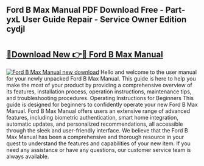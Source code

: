 ## Ford B Max Manual PDF Download Free - Part-yxL User Guide Repair - Service Owner Edition cydjl

# <h2><a href="http://cf25526.oget.top/?id=Ford+B+Max+Manual">🔗Download New 👉🔴 Ford B Max Manual</a></h2>

[![Ford B Max Manual new download](https://i.imgur.com/5g1atiW.png)](http://cf25526.oget.top/?id=Ford+B+Max+Manual)
Hello and welcome to the user manual for your newly unpacked Ford B Max Manual. This guide is here to help you make the most of your product by providing a comprehensive overview of its features, installation process, operation instructions, maintenance tips, and troubleshooting procedures. Operating Instructions for Beginners This guide is designed for beginners to confidently operate your new Ford B Max Manual. Ford B Max Manual offers users an extensive range of advanced features, including biometric authentication, smart home integration, automatic updates, and personalized recommendations, all accessible through the sleek and user-friendly interface. We believe that the Ford B Max Manual has been a comprehensive and thorough resource in your quest to understand the features and capabilities of your new item. If you need any assistance or have any questions, our customer service team is always available.
